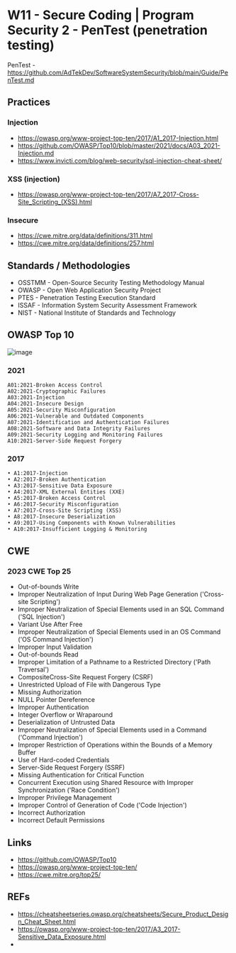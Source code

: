 
# W11  - Secure Coding | Program Security 2 - PenTest (penetration testing)

PenTest - https://github.com/AdTekDev/SoftwareSystemSecurity/blob/main/Guide/PenTest.md  

## Practices

### Injection
- https://owasp.org/www-project-top-ten/2017/A1_2017-Injection.html
- https://github.com/OWASP/Top10/blob/master/2021/docs/A03_2021-Injection.md
- https://www.invicti.com/blog/web-security/sql-injection-cheat-sheet/
  
### XSS (injection)
- https://owasp.org/www-project-top-ten/2017/A7_2017-Cross-Site_Scripting_(XSS).html
  
### Insecure
- https://cwe.mitre.org/data/definitions/311.html
- https://cwe.mitre.org/data/definitions/257.html

## Standards / Methodologies

- OSSTMM - Open-Source Security Testing Methodology Manual
- OWASP - Open Web Application Security Project
- PTES - Penetration Testing Execution Standard
- ISSAF - Information System Security Assessment Framework
- NIST - National Institute of Standards and Technology

## OWASP Top 10
![image](https://github.com/user-attachments/assets/7757e2be-ca2c-4b62-9640-fe11ab4b6aed)

### 2021
```
A01:2021-Broken Access Control
A02:2021-Cryptographic Failures
A03:2021-Injection
A04:2021-Insecure Design
A05:2021-Security Misconfiguration
A06:2021-Vulnerable and Outdated Components
A07:2021-Identification and Authentication Failures
A08:2021-Software and Data Integrity Failures
A09:2021-Security Logging and Monitoring Failures
A10:2021-Server-Side Request Forgery
```

### 2017
```
• A1:2017-Injection
• A2:2017-Broken Authentication
• A3:2017-Sensitive Data Exposure
• A4:2017-XML External Entities (XXE)
• A5:2017-Broken Access Control
• A6:2017-Security Misconfiguration
• A7:2017-Cross-Site Scripting (XSS)
• A8:2017-Insecure Deserialization
• A9:2017-Using Components with Known Vulnerabilities
• A10:2017-Insufficient Logging & Monitoring
```

## CWE 

### 2023 CWE Top 25 

* Out-of-bounds Write
* Improper Neutralization of Input During Web Page Generation ('Cross-site Scripting')
* Improper Neutralization of Special Elements used in an SQL Command ('SQL Injection')
* Variant Use After Free
* Improper Neutralization of Special Elements used in an OS Command ('OS Command Injection')
* Improper Input Validation 
* Out-of-bounds Read 
* Improper Limitation of a Pathname to a Restricted Directory ('Path Traversal') 
* CompositeCross-Site Request Forgery (CSRF) 
* Unrestricted Upload of File with Dangerous Type
* Missing Authorization 
* NULL Pointer Dereference 
* Improper Authentication 
* Integer Overflow or Wraparound 
* Deserialization of Untrusted Data 
* Improper Neutralization of Special Elements used in a Command ('Command Injection') 
* Improper Restriction of Operations within the Bounds of a Memory Buffer 
* Use of Hard-coded Credentials 
* Server-Side Request Forgery (SSRF) 
* Missing Authentication for Critical Function 
* Concurrent Execution using Shared Resource with Improper Synchronization ('Race Condition') 
* Improper Privilege Management 
* Improper Control of Generation of Code ('Code Injection') 
* Incorrect Authorization 
* Incorrect Default Permissions 

## Links
- https://github.com/OWASP/Top10
- https://owasp.org/www-project-top-ten/
- https://cwe.mitre.org/top25/

## REFs
- https://cheatsheetseries.owasp.org/cheatsheets/Secure_Product_Design_Cheat_Sheet.html
- https://owasp.org/www-project-top-ten/2017/A3_2017-Sensitive_Data_Exposure.html
- 
